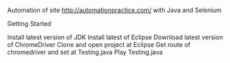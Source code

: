 Automation of site http://automationpractice.com/  with Java and Selenium

Getting Started

Install latest version of JDK
Install latest of Eclipse
Download latest version of ChromeDriver
Clone and open project at Eclipse
Get route of chromedriver and set at Testing.java 
Play Testing.java
